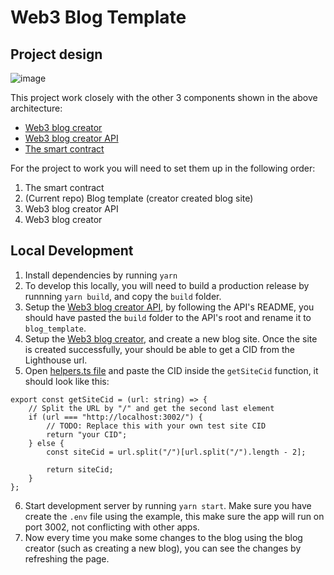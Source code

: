 # Web3 Blog Template

## Project design

![image](https://github.com/ychenz/web3-fvm-blog-template/assets/10768904/7b2ba761-6aeb-413a-aba6-46bb1bfa8f1d)

This project work closely with the other 3 components shown in the above architecture:

- [Web3 blog creator](https://github.com/ychenz/web3-blog-creator)
- [Web3 blog creator API](https://github.com/ychenz/web3-blog-creator-api)
- [The smart contract](https://github.com/ychenz/web3-blog-creator-tables-contract)

For the project to work you will need to set them up in the following order:

1. The smart contract
2. (Current repo) Blog template (creator created blog site)
3. Web3 blog creator API
4. Web3 blog creator

## Local Development

1. Install dependencies by running `yarn`
2. To develop this locally, you will need to build a production release by runnning `yarn build`, and copy the `build` folder.
3. Setup the [Web3 blog creator API](https://github.com/ychenz/web3-blog-creator-api), by following the API's README, you should have pasted the `build` folder to the API's root and rename it to `blog_template`.
4. Setup the [Web3 blog creator](https://github.com/ychenz/web3-blog-creator), and create a new blog site. Once the site is created successfully, your should be able to get a CID from the Lighthouse url.
5. Open [helpers.ts file](https://github.com/ychenz/web3-fvm-blog-template/blob/main/src/helpers.ts) and paste the CID inside the `getSiteCid` function, it should look like this:
```
export const getSiteCid = (url: string) => {
    // Split the URL by "/" and get the second last element
    if (url === "http://localhost:3002/") {
        // TODO: Replace this with your own test site CID
        return "your CID";
    } else {
        const siteCid = url.split("/")[url.split("/").length - 2];

        return siteCid;
    }
};
```

6. Start development server by running `yarn start`. Make sure you have create the `.env` file using the example, this make sure the app will run on port 3002, not conflicting with other apps.
7. Now every time you make some changes to the blog using the blog creator (such as creating a new blog), you can see the changes by refreshing the page.
